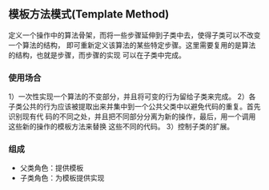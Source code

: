 ## 模板方法模式(Template Method)
定义一个操作中的算法骨架，而将一些步骤延伸到子类中去，使得子类可以不改变一个算法的结构，
即可重新定义该算法的某些特定步骤。这里需要复用的是算法的结构，也就是步骤，而步骤的实现
可以在子类中完成。

### 使用场合
1）一次性实现一个算法的不变部分，并且将可变的行为留给子类来完成。
2）各子类公共的行为应该被提取出来并集中到一个公共父类中以避免代码的重复。首先识别现有代
码的不同之处，并且把不同部分分离为新的操作，最后，用一个调用这些新的操作的模板方法来替换
这些不同的代码。
3）控制子类的扩展。

### 组成
- 父类角色：提供模板
- 子类角色：为模板提供实现

